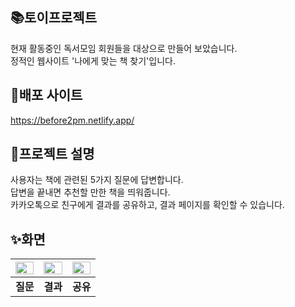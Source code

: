 ## 📚토이프로젝트
현재 활동중인 독서모임 회원들을 대상으로 만들어 보았습니다. <br>
정적인 웹사이트 '나에게 맞는 책 찾기'입니다.

## 📍배포 사이트
https://before2pm.netlify.app/

## 📢프로젝트 설명
사용자는 책에 관련된 5가지 질문에 답변합니다.<br>
답변을 끝내면 추천할 만한 책을 띄워줍니다.<br>
카카오톡으로 친구에게 결과를 공유하고, 결과 페이지를 확인할 수 있습니다.<br>

## ✨화면
<img src = "https://user-images.githubusercontent.com/108658971/208045390-c38714a7-fed8-427a-9065-985c0112bf53.png" width="100%" height="40%"> | <img src = "https://user-images.githubusercontent.com/108658971/208045401-a1fee1c1-a96b-4d33-ac33-27da2a1bda97.png" width="100%" height="40%"> | <img src = "https://user-images.githubusercontent.com/108658971/208046033-9ece80d2-5a15-49c2-94c2-5b90ddfbbb22.png" width="100%" height="40%">
:---:|:---:|:---:|
**질문** | **결과** | **공유**
